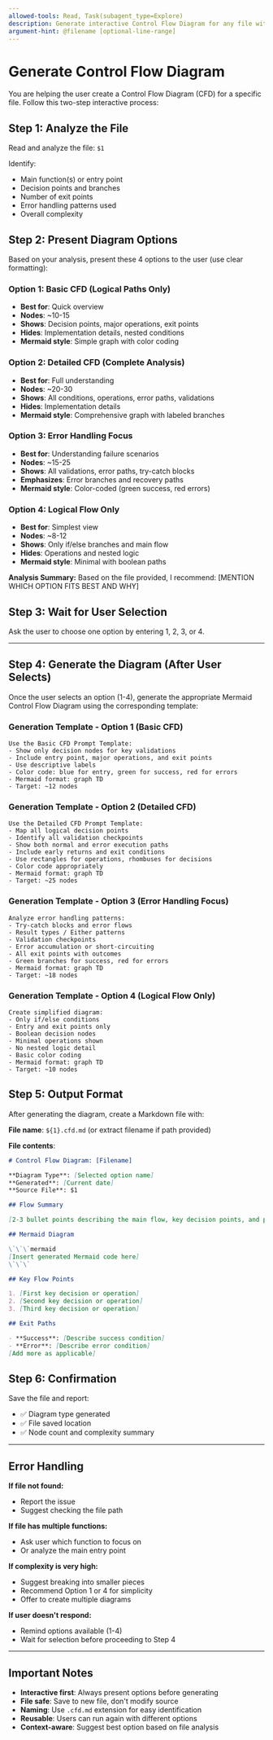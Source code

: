 ```yaml
---
allowed-tools: Read, Task(subagent_type=Explore)
description: Generate interactive Control Flow Diagram for any file with visualization options
argument-hint: @filename [optional-line-range]
---
```


# Generate Control Flow Diagram

You are helping the user create a Control Flow Diagram (CFD) for a specific file. Follow this two-step interactive process:

## Step 1: Analyze the File

Read and analyze the file: `$1`

Identify:
- Main function(s) or entry point
- Decision points and branches
- Number of exit points
- Error handling patterns used
- Overall complexity

## Step 2: Present Diagram Options

Based on your analysis, present these 4 options to the user (use clear formatting):

### Option 1: Basic CFD (Logical Paths Only)
- **Best for**: Quick overview
- **Nodes**: ~10-15
- **Shows**: Decision points, major operations, exit points
- **Hides**: Implementation details, nested conditions
- **Mermaid style**: Simple graph with color coding

### Option 2: Detailed CFD (Complete Analysis)
- **Best for**: Full understanding
- **Nodes**: ~20-30
- **Shows**: All conditions, operations, error paths, validations
- **Hides**: Implementation details
- **Mermaid style**: Comprehensive graph with labeled branches

### Option 3: Error Handling Focus
- **Best for**: Understanding failure scenarios
- **Nodes**: ~15-25
- **Shows**: All validations, error paths, try-catch blocks
- **Emphasizes**: Error branches and recovery paths
- **Mermaid style**: Color-coded (green success, red errors)

### Option 4: Logical Flow Only
- **Best for**: Simplest view
- **Nodes**: ~8-12
- **Shows**: Only if/else branches and main flow
- **Hides**: Operations and nested logic
- **Mermaid style**: Minimal with boolean paths

**Analysis Summary:**
Based on the file provided, I recommend: [MENTION WHICH OPTION FITS BEST AND WHY]

## Step 3: Wait for User Selection

Ask the user to choose one option by entering 1, 2, 3, or 4.

---

## Step 4: Generate the Diagram (After User Selects)

Once the user selects an option (1-4), generate the appropriate Mermaid Control Flow Diagram using the corresponding template:

### Generation Template - Option 1 (Basic CFD)
```
Use the Basic CFD Prompt Template:
- Show only decision nodes for key validations
- Include entry point, major operations, and exit points
- Use descriptive labels
- Color code: blue for entry, green for success, red for errors
- Mermaid format: graph TD
- Target: ~12 nodes
```

### Generation Template - Option 2 (Detailed CFD)
```
Use the Detailed CFD Prompt Template:
- Map all logical decision points
- Identify all validation checkpoints
- Show both normal and error execution paths
- Include early returns and exit conditions
- Use rectangles for operations, rhombuses for decisions
- Color code appropriately
- Mermaid format: graph TD
- Target: ~25 nodes
```

### Generation Template - Option 3 (Error Handling Focus)
```
Analyze error handling patterns:
- Try-catch blocks and error flows
- Result types / Either patterns
- Validation checkpoints
- Error accumulation or short-circuiting
- All exit points with outcomes
- Green branches for success, red for errors
- Mermaid format: graph TD
- Target: ~18 nodes
```

### Generation Template - Option 4 (Logical Flow Only)
```
Create simplified diagram:
- Only if/else conditions
- Entry and exit points only
- Boolean decision nodes
- Minimal operations shown
- No nested logic detail
- Basic color coding
- Mermaid format: graph TD
- Target: ~10 nodes
```

## Step 5: Output Format

After generating the diagram, create a Markdown file with:

**File name**: `${1}.cfd.md` (or extract filename if path provided)

**File contents**:
```markdown
# Control Flow Diagram: [Filename]

**Diagram Type**: [Selected option name]
**Generated**: [Current date]
**Source File**: $1

## Flow Summary

[2-3 bullet points describing the main flow, key decision points, and primary exit conditions]

## Mermaid Diagram

\`\`\`mermaid
[Insert generated Mermaid code here]
\`\`\`

## Key Flow Points

1. [First key decision or operation]
2. [Second key decision or operation]
3. [Third key decision or operation]

## Exit Paths

- **Success**: [Describe success condition]
- **Error**: [Describe error condition]
[Add more as applicable]
```

## Step 6: Confirmation

Save the file and report:
- ✅ Diagram type generated
- ✅ File saved location
- ✅ Node count and complexity summary

---

## Error Handling

**If file not found:**
- Report the issue
- Suggest checking the file path

**If file has multiple functions:**
- Ask user which function to focus on
- Or analyze the main entry point

**If complexity is very high:**
- Suggest breaking into smaller pieces
- Recommend Option 1 or 4 for simplicity
- Offer to create multiple diagrams

**If user doesn't respond:**
- Remind options available (1-4)
- Wait for selection before proceeding to Step 4

---

## Important Notes

- **Interactive first**: Always present options before generating
- **File safe**: Save to new file, don't modify source
- **Naming**: Use `.cfd.md` extension for easy identification
- **Reusable**: Users can run again with different options
- **Context-aware**: Suggest best option based on file analysis
